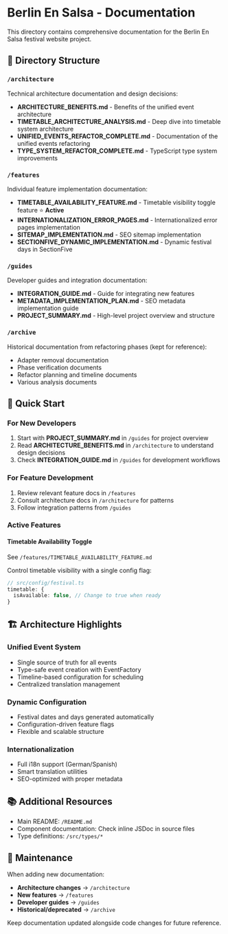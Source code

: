 # Berlin En Salsa - Documentation

This directory contains comprehensive documentation for the Berlin En Salsa festival website project.

## 📁 Directory Structure

### `/architecture`

Technical architecture documentation and design decisions:

- **ARCHITECTURE_BENEFITS.md** - Benefits of the unified event architecture
- **TIMETABLE_ARCHITECTURE_ANALYSIS.md** - Deep dive into timetable system architecture
- **UNIFIED_EVENTS_REFACTOR_COMPLETE.md** - Documentation of the unified events refactoring
- **TYPE_SYSTEM_REFACTOR_COMPLETE.md** - TypeScript type system improvements

### `/features`

Individual feature implementation documentation:

- **TIMETABLE_AVAILABILITY_FEATURE.md** - Timetable visibility toggle feature ⭐ **Active**
- **INTERNATIONALIZATION_ERROR_PAGES.md** - Internationalized error pages implementation
- **SITEMAP_IMPLEMENTATION.md** - SEO sitemap implementation
- **SECTIONFIVE_DYNAMIC_IMPLEMENTATION.md** - Dynamic festival days in SectionFive

### `/guides`

Developer guides and integration documentation:

- **INTEGRATION_GUIDE.md** - Guide for integrating new features
- **METADATA_IMPLEMENTATION_PLAN.md** - SEO metadata implementation guide
- **PROJECT_SUMMARY.md** - High-level project overview and structure

### `/archive`

Historical documentation from refactoring phases (kept for reference):

- Adapter removal documentation
- Phase verification documents
- Refactor planning and timeline documents
- Various analysis documents

## 🚀 Quick Start

### For New Developers

1. Start with **PROJECT_SUMMARY.md** in `/guides` for project overview
2. Read **ARCHITECTURE_BENEFITS.md** in `/architecture` to understand design decisions
3. Check **INTEGRATION_GUIDE.md** in `/guides` for development workflows

### For Feature Development

1. Review relevant feature docs in `/features`
2. Consult architecture docs in `/architecture` for patterns
3. Follow integration patterns from `/guides`

### Active Features

#### Timetable Availability Toggle

See `/features/TIMETABLE_AVAILABILITY_FEATURE.md`

Control timetable visibility with a single config flag:

```typescript
// src/config/festival.ts
timetable: {
  isAvailable: false, // Change to true when ready
}
```

## 🏗️ Architecture Highlights

### Unified Event System

- Single source of truth for all events
- Type-safe event creation with EventFactory
- Timeline-based configuration for scheduling
- Centralized translation management

### Dynamic Configuration

- Festival dates and days generated automatically
- Configuration-driven feature flags
- Flexible and scalable structure

### Internationalization

- Full i18n support (German/Spanish)
- Smart translation utilities
- SEO-optimized with proper metadata

## 📚 Additional Resources

- Main README: `/README.md`
- Component documentation: Check inline JSDoc in source files
- Type definitions: `/src/types/*`

## 🔄 Maintenance

When adding new documentation:

- **Architecture changes** → `/architecture`
- **New features** → `/features`
- **Developer guides** → `/guides`
- **Historical/deprecated** → `/archive`

Keep documentation updated alongside code changes for future reference.
